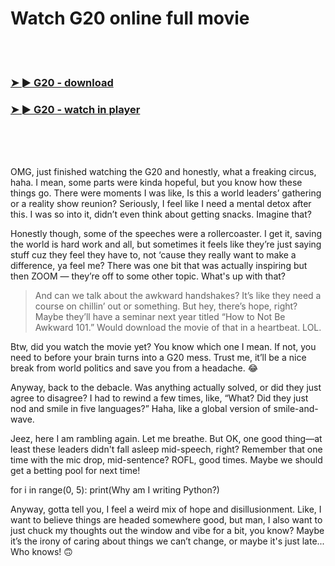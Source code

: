 <h1>Watch G20 online full movie</h1>


<br><br>

<h3><a href="https://Marcs-roakettado1983.github.io/hrumbfjqno/">➤ ► G20 - download</a></h3> 
<h3><a href="https://Marcs-roakettado1983.github.io/hrumbfjqno/">➤ ► G20 - watch in player</a></h3>


<br><br><br>


OMG, just finished watching the G20 and honestly, what a freaking circus, haha. I mean, some parts were kinda hopeful, but you know how these things go. There were moments I was like, Is this a world leaders’ gathering or a reality show reunion? Seriously, I feel like I need a mental detox after this. I was so into it, didn’t even think about getting snacks. Imagine that?

Honestly though, some of the speeches were a rollercoaster. I get it, saving the world is hard work and all, but sometimes it feels like they’re just saying stuff cuz they feel they have to, not ‘cause they really want to make a difference, ya feel me? There was one bit that was actually inspiring but then ZOOM — they’re off to some other topic. What's up with that?

> And can we talk about the awkward handshakes? It’s like they need a course on chillin’ out or something. But hey, there’s hope, right? Maybe they’ll have a seminar next year titled “How to Not Be Awkward 101.” Would download the movie of that in a heartbeat. LOL.

Btw, did you watch the movie yet? You know which one I mean. If not, you need to before your brain turns into a G20 mess. Trust me, it’ll be a nice break from world politics and save you from a headache. 😂

Anyway, back to the debacle. Was anything actually solved, or did they just agree to disagree? I had to rewind a few times, like, “What? Did they just nod and smile in five languages?” Haha, like a global version of smile-and-wave.

Jeez, here I am rambling again. Let me breathe. But OK, one good thing—at least these leaders didn't fall asleep mid-speech, right? Remember that one time with the mic drop, mid-sentence? ROFL, good times. Maybe we should get a betting pool for next time!

for i in range(0, 5): print(Why am I writing Python?)

Anyway, gotta tell you, I feel a weird mix of hope and disillusionment. Like, I want to believe things are headed somewhere good, but man, I also want to just chuck my thoughts out the window and vibe for a bit, you know? Maybe it’s the irony of caring about things we can’t change, or maybe it's just late... Who knows! 🙃
